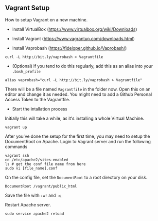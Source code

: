 ## Vagrant Setup

How to setup Vagrant on a new machine.


- Install VirtualBox (https://www.virtualbox.org/wiki/Downloads)
- Install Vagrant (https://www.vagrantup.com/downloads.html)

- Install Vaprobash (https://fideloper.github.io/Vaprobash/)
```
curl -L http://bit.ly/vaprobash > Vagrantfile
```

- (Optional) If you tend to do this regularly, add this as an alias into your `.bash_profile`
```
alias vaprobash="curl -L http://bit.ly/vaprobash > Vagrantfile"
```

There will be a file named `Vagrantfile` in the folder now. Open this on an editor and change it as needed.
You might need to add a Github Personal Access Token to the Vagrantfile.

- Start the intallation process

Initially this will take a while, as it's installing a whole Virtual Machine.

```
vagrant up
```

After you've done the setup for the first time, you may need to setup the DocumentRoot on Apache. Login to Vagrant server and run the following commands
```
vagrant ssh
cd /etc/apache2/sites-enabled
ls # get the conf file name from here
sudo vi [file_name].conf
```
On the config file, set the `DocumentRoot` to a root directory on your disk.
```
DocumentRoot /vagrant/public_html
```

Save the file with `:w!` and `:q`

Restart Apache server.
```
sudo service apache2 reload

```
